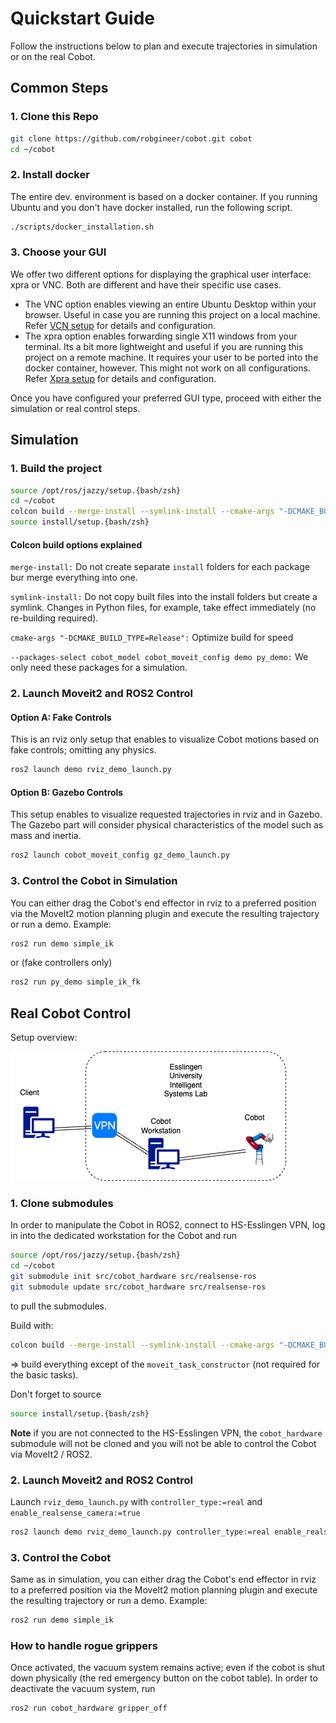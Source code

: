 # Quickstart Guide

Follow the instructions below to plan and execute trajectories in simulation or on the real Cobot.

## Common Steps 

### 1. Clone this Repo

```bash
git clone https://github.com/robgineer/cobot.git cobot
cd ~/cobot
```

### 2. Install docker
The entire dev. environment is based on a docker container. If you running Ubuntu and you don't have docker installed, run the following script.
```bash
./scripts/docker_installation.sh
```

### 3. Choose your GUI
We offer two different options for displaying the graphical user interface: xpra or VNC. Both are different and have their specific use cases.

* The VNC option enables viewing an entire Ubuntu Desktop within your browser. Useful in case you are running this project on a local machine. Refer [VCN setup](howToVNC.md) for details and configuration.
* The xpra option enables forwarding single X11 windows from your terminal. Its a bit more lightweight and useful if you are running this project on a remote machine. It requires your user to be ported into the docker container, however. This might not work on all configurations. Refer [Xpra setup](howToXpra.md) for details and configuration.


Once you have configured your preferred GUI type, proceed with either the simulation or real control steps.

## Simulation


### 1. Build the project

```bash
source /opt/ros/jazzy/setup.{bash/zsh}
cd ~/cobot
colcon build --merge-install --symlink-install --cmake-args "-DCMAKE_BUILD_TYPE=Release" --packages-select cobot_model cobot_moveit_config demo py_demo
source install/setup.{bash/zsh}
```

#### Colcon build options explained

`merge-install:` Do not create separate `install` folders for each package bur merge everything into one.

`symlink-install:` Do not copy built files into the install folders but create a symlink. Changes in Python files, for example, take effect immediately (no re-building required).

`cmake-args "-DCMAKE_BUILD_TYPE=Release":` Optimize build for speed

`--packages-select cobot_model cobot_moveit_config demo py_demo:` We only need these packages for a simulation.


### 2. Launch Moveit2 and ROS2 Control

#### Option A: Fake Controls
This is an rviz only setup that enables to visualize Cobot motions based on fake controls; omitting any physics.

```bash
ros2 launch demo rviz_demo_launch.py
```


#### Option B: Gazebo Controls
This setup enables to visualize requested trajectories in rviz and in Gazebo. The Gazebo part will consider physical characteristics of the model such as mass and inertia. 

```bash
ros2 launch cobot_moveit_config gz_demo_launch.py
```

### 3. Control the Cobot in Simulation

You can either drag the Cobot's end effector in rviz to a preferred position via the MoveIt2 motion planning plugin and execute the resulting trajectory or run a demo.
Example:
```bash
ros2 run demo simple_ik
```
or (fake controllers only)
```bash
ros2 run py_demo simple_ik_fk
```


## Real Cobot Control

Setup overview:

![cobot_workstation_setup](img/cobot_workstation.png)

### 1. Clone submodules


In order to manipulate the Cobot in ROS2, connect to HS-Esslingen VPN, log in into the dedicated workstation for the Cobot and run
```bash
source /opt/ros/jazzy/setup.{bash/zsh}
cd ~/cobot
git submodule init src/cobot_hardware src/realsense-ros
git submodule update src/cobot_hardware src/realsense-ros
```
to pull the submodules.

Build with:

```bash
colcon build --merge-install --symlink-install --cmake-args "-DCMAKE_BUILD_TYPE=Release" --packages-skip moveit_task_constructor
```
=> build everything except of the `moveit_task_constructor` (not required for the basic tasks).

Don't forget to source
```bash
source install/setup.{bash/zsh}
```

**Note** if you are not connected to the HS-Esslingen VPN, the ```cobot_hardware``` submodule will not be cloned and you will not be able to control the Cobot via MoveIt2 / ROS2. 

### 2. Launch Moveit2 and ROS2 Control

Launch `rviz_demo_launch.py` with `controller_type:=real` and `enable_realsense_camera:=true`
```bash
ros2 launch demo rviz_demo_launch.py controller_type:=real enable_realsense_camera:=true
```

### 3. Control the Cobot

Same as in simulation, you can either drag the Cobot's end effector in rviz to a preferred position via the MoveIt2 motion planning plugin and execute the resulting trajectory or run a demo.
Example:
```bash
ros2 run demo simple_ik
```

### How to handle rogue grippers

Once activated, the vacuum system remains active; even if the cobot is shut down physically (the red emergency button on the cobot table).
In order to deactivate the vacuum system, run
```bash
ros2 run cobot_hardware gripper_off
```